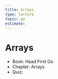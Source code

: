 ```yaml
---
title: Arrays
type: lecture
topic: go
estimate:
---
```


# Arrays

- Book: Head First Go
- Chapter: Arrays
- Quiz:
